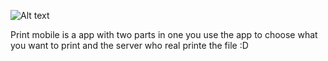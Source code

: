 ![Alt text](http://s1.postimg.org/838pe2kvj/print_Mobile_Logo.png "Print Mobile")


Print mobile is a app with two parts in one you use the app to choose what you want to print and the server who real printe the file :D
